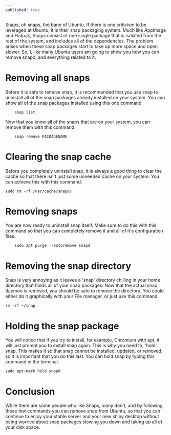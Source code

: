 ```yaml
---
published: true
---
```

Snaps, oh snaps, the bane of Ubuntu. If there is one criticism to be leveraged at Ubuntu, it is their snap packaging system. Much like AppImage and Flatpak, Snaps consist of one single package that is isolated from the rest of the system, and includes all of the dependencies. The problem arises when these snap packages start to take up more space and open slower. So, I, like many Ubuntu users am going to show you how you can remove snapd, and everything related to it.

# Removing all snaps 

Before it is safe to remove snap, it is recommended that you use snap to uninstall all of the snap packages already installed on your system. You can show all of the snap packages installed using this one command.

        snap list

Now that you know all of the snaps that are on your system, you can remove them with this command.

        snap remove PACKAGENAME


# Clearing the snap cache 

Before you completely uninstall snap, it is always a good thing to clear the cache so that there isn't just some unneeded cache on your system. You can achieve this with this command.

	sudo rm -rf /var/cache/snapd/

# Removing snaps 

You are now ready to uninstall snap itself. Make sure to do this with this command so that you can completely remove it and all of it's configuration files.

        sudo apt purge --autoremove snapd

# Removing the snap directory 

Snap is very annoying as it leaves a 'snap' directory chilling in your home directory that holds all of your snap packages. Now that the actual snap daemon is removed, you should be safe to remove the directory. You could either do it graphically with your File manager, or just use this command.

	rm -rf ~/snap

# Holding the snap package 

You will notice that if you try to install, for example, Chromium with apt, it will just prompt you to install snap again. This is why you need to, 'hold' snap. This makes it so that snap cannot be installed, updated, or removed, so it is important that you do this last. You can hold snap by typing this command in the terminal.

	sudo apt-mark hold snapd

# Conclusion 

While there are some people who like Snaps, many don't, and by following these few commands you can remove snap from Ubuntu, so that you can continue to enjoy your stable server and your new shiny desktop without being worried about snap packages slowing you down and taking up all of your disk space.
